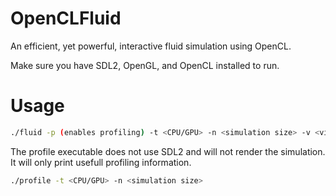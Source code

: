 # OpenCLFluid
An efficient, yet powerful, interactive fluid simulation using OpenCL.

Make sure you have SDL2, OpenGL, and OpenCL installed to run.

# Usage
```Bash
./fluid -p (enables profiling) -t <CPU/GPU> -n <simulation size> -v <viscosity> -d <rate of diffusion>
```

The profile executable does not use SDL2 and will not render the simulation. It will only print usefull profiling information.

```Bash
./profile -t <CPU/GPU> -n <simulation size>
```
